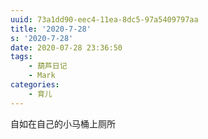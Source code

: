 ```yaml
---
uuid: 73a1dd90-eec4-11ea-8dc5-97a5409797aa
title: '2020-7-28'
s: '2020-7-28'
date: 2020-07-28 23:36:50
tags:
	- 葫芦日记
	- Mark
categories:
	- 育儿
---
```



自如在自己的小马桶上厕所
